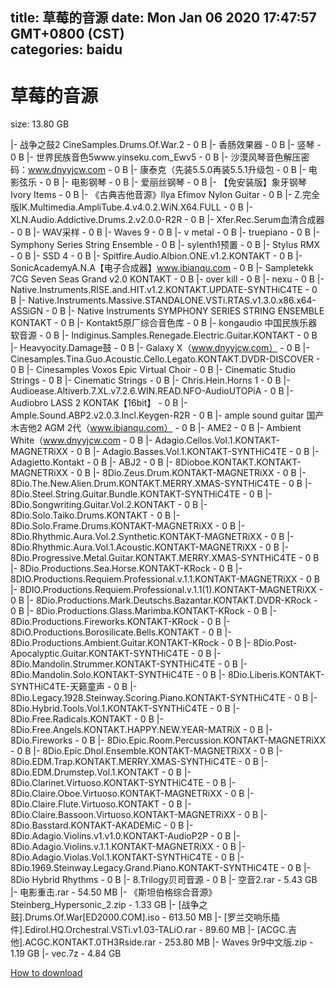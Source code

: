 
title: 草莓的音源
date: Mon Jan 06 2020 17:47:57 GMT+0800 (CST)    
categories: baidu
---

# 草莓的音源
size: 13.80 GB
 
 
|- 战争之鼓2 CineSamples.Drums.Of.War.2 - 0 B
|- 香肠效果器 - 0 B
|- 竖琴 - 0 B
|- 世界民族音色5www.yinseku.com_Ewv5 - 0 B
|- 沙漠风琴音色解压密码：www.dnyyjcw.com - 0 B
|- 康泰克（先装5.5.0再装5.5.1升级包 - 0 B
|- 电影弦乐 - 0 B
|- 电影钢琴 - 0 B
|- 爱丽丝钢琴 - 0 B
|- 【免安装版】象牙钢琴Ivory Items - 0 B
|- 《古典吉他音源》Ilya Efimov Nylon Guitar - 0 B
|- Z.完全版IK.Multimedia.AmpliTube.4.v4.0.2.WiN.X64.FULL - 0 B
|- XLN.Audio.Addictive.Drums.2.v2.0.0-R2R - 0 B
|- Xfer.Rec.Serum血清合成器 - 0 B
|- WAV采样 - 0 B
|- Waves 9 - 0 B
|- v metal - 0 B
|- truepiano - 0 B
|- Symphony Series String Ensemble - 0 B
|- sylenth1预置 - 0 B
|- Stylus RMX - 0 B
|- SSD 4 - 0 B
|- Spitfire.Audio.Albion.ONE.v1.2.KONTAKT - 0 B
|- SonicAcademyA.N.A【电子合成器】www.ibianqu.com - 0 B
|- Sampletekk 7CG Seven Seas Grand v2.0 KONTAKT - 0 B
|- over kill - 0 B
|- nexu - 0 B
|- Native.Instruments.RISE.and.HIT.v1.2.KONTAKT.UPDATE-SYNTHiC4TE - 0 B
|- Native.Instruments.Massive.STANDALONE.VSTi.RTAS.v1.3.0.x86.x64-ASSiGN - 0 B
|- Native Instruments SYMPHONY SERIES STRING ENSEMBLE KONTAKT - 0 B
|- Kontakt5原厂综合音色库 - 0 B
|- kongaudio 中国民族乐器软音源 - 0 B
|- Indiginus.Samples.Renegade.Electric.Guitar.KONTAKT - 0 B
|- Heavyocity.Damage鼓 - 0 B
|- Galaxy X（www.dnyyjcw.com） - 0 B
|- Cinesamples.Tina.Guo.Acoustic.Cello.Legato.KONTAKT.DVDR-DISCOVER - 0 B
|- Cinesamples Voxos Epic Virtual Choir - 0 B
|- Cinematic Studio Strings - 0 B
|- Cinematic Strings - 0 B
|- Chris.Hein.Horns 1 - 0 B
|- Audioease.Altiverb.7.XL.v7.2.6.WIN.READ.NFO-AudioUTOPiA - 0 B
|- Audiobro LASS 2 KONTAK【16bit】 - 0 B
|- Ample.Sound.ABP2.v2.0.3.Incl.Keygen-R2R - 0 B
|- ample sound guitar 国产木吉他2 AGM 2代（www.ibianqu.com） - 0 B
|- AME2 - 0 B
|- Ambient White（www.dnyyjcw.com - 0 B
|- Adagio.Cellos.Vol.1.KONTAKT-MAGNETRiXX - 0 B
|- Adagio.Basses.Vol.1.KONTAKT-SYNTHiC4TE - 0 B
|- Adagietto.Kontakt - 0 B
|- ABJ2 - 0 B
|- 8Dioboe.KONTAKT.KONTAKT-MAGNETRiXX - 0 B
|- 8Dio.Zeus.Drum.KONTAKT-MAGNETRiXX - 0 B
|- 8Dio.The.New.Alien.Drum.KONTAKT.MERRY.XMAS-SYNTHiC4TE - 0 B
|- 8Dio.Steel.String.Guitar.Bundle.KONTAKT-SYNTHiC4TE - 0 B
|- 8Dio.Songwriting.Guitar.Vol.2.KONTAKT - 0 B
|- 8Dio.Solo.Taiko.Drums.KONTAKT - 0 B
|- 8Dio.Solo.Frame.Drums.KONTAKT-MAGNETRiXX - 0 B
|- 8Dio.Rhythmic.Aura.Vol.2.Synthetic.KONTAKT-MAGNETRiXX - 0 B
|- 8Dio.Rhythmic.Aura.Vol.1.Acoustic.KONTAKT-MAGNETRiXX - 0 B
|- 8Dio.Progressive.Metal.Guitar.KONTAKT.MERRY.XMAS-SYNTHiC4TE - 0 B
|- 8Dio.Productions.Sea.Horse.KONTAKT-KRock - 0 B
|- 8DIO.Productions.Requiem.Professional.v.1.1.KONTAKT-MAGNETRiXX - 0 B
|- 8DIO.Productions.Requiem.Professional.v.1.1(1).KONTAKT-MAGNETRiXX - 0 B
|- 8Dio.Productions.Mark.Deutschs.Bazantar.KONTAKT.DVDR-KRock - 0 B
|- 8Dio.Productions.Glass.Marimba.KONTAKT-KRock - 0 B
|- 8Dio.Productions.Fireworks.KONTAKT-KRock - 0 B
|- 8DiO.Productions.Borosilicate.Bells.KONTAKT - 0 B
|- 8Dio.Productions.Ambient.Guitar.KONTAKT-KRock - 0 B
|- 8Dio.Post-Apocalyptic.Guitar.KONTAKT-SYNTHiC4TE - 0 B
|- 8Dio.Mandolin.Strummer.KONTAKT-SYNTHiC4TE - 0 B
|- 8Dio.Mandolin.Solo.KONTAKT-SYNTHiC4TE - 0 B
|- 8Dio.Liberis.KONTAKT-SYNTHiC4TE-天籁童声 - 0 B
|- 8Dio.Legacy.1928.Steinway.Scoring.Piano.KONTAKT-SYNTHiC4TE - 0 B
|- 8Dio.Hybrid.Tools.Vol.1.KONTAKT-SYNTHiC4TE - 0 B
|- 8Dio.Free.Radicals.KONTAKT - 0 B
|- 8Dio.Free.Angels.KONTAKT.HAPPY.NEW.YEAR-MATRiX - 0 B
|- 8Dio.Fireworks - 0 B
|- 8Dio.Epic.Room.Percussion.KONTAKT-MAGNETRiXX - 0 B
|- 8Dio.Epic.Dhol.Ensemble.KONTAKT-MAGNETRiXX - 0 B
|- 8Dio.EDM.Trap.KONTAKT.MERRY.XMAS-SYNTHiC4TE - 0 B
|- 8Dio.EDM.Drumstep.Vol.1.KONTAKT - 0 B
|- 8Dio.Clarinet.Virtuoso.KONTAKT-SYNTHiC4TE - 0 B
|- 8Dio.Claire.Oboe.Virtuoso.KONTAKT-MAGNETRiXX - 0 B
|- 8Dio.Claire.Flute.Virtuoso.KONTAKT - 0 B
|- 8Dio.Claire.Bassoon.Virtuoso.KONTAKT-MAGNETRiXX - 0 B
|- 8Dio.Basstard.KONTAKT-AKADEMiC - 0 B
|- 8Dio.Adagio.Violins.v1.v1.0.KONTAKT-AudioP2P - 0 B
|- 8Dio.Adagio.Violins.v.1.1.KONTAKT-MAGNETRiXX - 0 B
|- 8Dio.Adagio.Violas.Vol.1.KONTAKT-SYNTHiC4TE - 0 B
|- 8Dio.1969.Steinway.Legacy.Grand.Piano.KONTAKT-SYNTHiC4TE - 0 B
|- 8Dio Hybrid Rhythms - 0 B
|- 8.Trilogy贝司音源 - 0 B
|- 空音2.rar - 5.43 GB
|- 电影重击.rar - 54.50 MB
|- 《斯坦伯格综合音源》Steinberg_Hypersonic_2.zip - 1.33 GB
|- [战争之鼓].Drums.Of.War[ED2000.COM].iso - 613.50 MB
|- [罗兰交响乐插件].Edirol.HQ.Orchestral.VSTi.v1.03-TALiO.rar - 89.60 MB
|- [ACGC.吉他].ACGC.KONTAKT.0TH3Rside.rar - 253.80 MB
|- Waves 9r9中文版.zip - 1.19 GB
|- vec.7z - 4.84 GB

[How to download](https://bpcam.bemobtrk.com/go/2ceec3aa-1ca2-46d6-b9ff-aaa5c184517c?jno=4413)